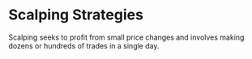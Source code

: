 # Scalping Strategies
Scalping seeks to profit from small price changes and involves making dozens or hundreds of trades in a single day.
